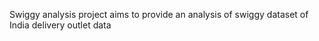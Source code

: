 Swiggy analysis project aims to provide an analysis of swiggy dataset of India delivery outlet data
